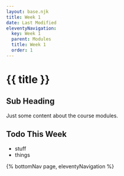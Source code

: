 ```yaml
---
layout: base.njk
title: Week 1
date: Last Modified
eleventyNavigation:
  key: Week 1
  parent: Modules
  title: Week 1
  order: 1
---
```


# {{ title }}

## Sub Heading

Just some content about the course modules.

## Todo This Week

- stuff
- things

{% bottomNav page, eleventyNavigation %}
